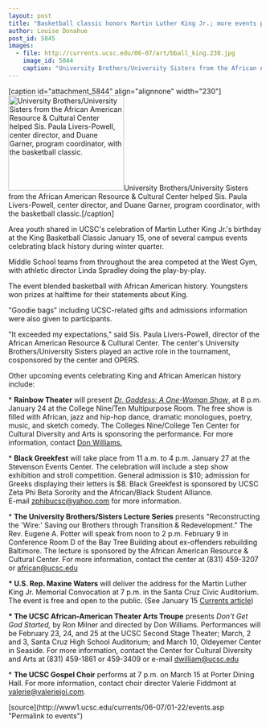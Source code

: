 ```yaml
---
layout: post
title: "Basketball classic honors Martin Luther King Jr.; more events planned"
author: Louise Donahue
post_id: 5845
images:
  - file: http://currents.ucsc.edu/06-07/art/bball_king.230.jpg
    image_id: 5844
    caption: "University Brothers/University Sisters from the African American Resource & Cultural Center helped Sis. Paula Livers-Powell, center director, and Duane Garner, program coordinator, with the basketball classic."
---
```


[caption id="attachment_5844" align="alignnone" width="230"]<a href="http://localhost/mysite/wp-content/uploads/2007/01/bball_king.230.jpg"><img class="size-full wp-image-5844" src="http://localhost/mysite/wp-content/uploads/2007/01/bball_king.230.jpg" alt="University Brothers/University Sisters from the African American Resource & Cultural Center helped Sis. Paula Livers-Powell, center director, and Duane Garner, program coordinator, with the basketball classic." width="230" height="189" /></a>University Brothers/University Sisters from the African American Resource & Cultural Center helped Sis. Paula Livers-Powell, center director, and Duane Garner, program coordinator, with the basketball classic.[/caption]
<a name="content" id="content"></a>
<p>
  Area youth shared in UCSC's celebration of Martin Luther King Jr.'s birthday at the King Basketball Classic January 15, one of several campus events celebrating black history during winter quarter.
</p>
<p>
  Middle School teams from throughout the area competed at the West Gym, with athletic director Linda Spradley doing the play-by-play.
</p>
<p>
  The event blended basketball with African American history. Youngsters won prizes at halftime for their statements about King.
</p>
<p>
  "Goodie bags" including UCSC-related gifts and admissions information were also given to participants.
</p>
<p>
  "It exceeded my expectations," said Sis. Paula Livers-Powell, director of the African American Resource &amp; Cultural Center. The center's University Brothers/University Sisters played an active role in the tournament, cosponsored by the center and OPERS.
</p>
<p>
  Other upcoming events celebrating King and African American history include:
</p>
<p>
  * <strong>Rainbow Theater</strong> will present <a href="http://www.drgoddess.com"><i>Dr. Goddess: A One-Woman Show</i></a>, at 8 p.m. January 24 at the College Nine/Ten Multipurpose Room. The free show is filled with African, jazz and hip-hop dance, dramatic monologues, poetry, music, and sketch comedy. The Colleges Nine/College Ten Center for Cultural Diversity and Arts is sponsoring the performance. For more information, contact <a href="mailto:dwilliam@ucsc.edu">Don Williams.</a>
</p>
<p>
  * <strong>Black Greekfest</strong> will take place from 11 a.m. to 4 p.m. January 27 at the Stevenson Events Center. The celebration will include a step show exhibition and stroll competition. General admission is $10; admission for Greeks displaying their letters is $8. Black Greekfest is sponsored by UCSC Zeta Phi Beta Sorority and the African/Black Student Alliance.<br>
  E-mail <a href="mailto:zphibucsc@yahoo.com">zphibucsc@yahoo.com</a> for more information.
</p>
<p>
  * <strong>The University Brothers/Sisters Lecture Series</strong> presents "Reconstructing the 'Wire:' Saving our Brothers through Transition &amp; Redevelopment." The Rev. Eugene A. Potter will speak from noon to 2 p.m. February 9 in Conference Room D of the Bay Tree Building about ex-offenders rebuilding Baltimore. The lecture is sponsored by the African American Resource &amp; Cultural Center. For more information, contact the center at (831) 459-3207 or <a href="mailto:african@ucsc.edu">african@ucsc.edu</a>
</p>
<p>
  <strong>* U.S. Rep. Maxine Waters</strong> will deliver the address for the Martin Luther King Jr. Memorial Convocation at 7 p.m. in the Santa Cruz Civic Auditorium. The event is free and open to the public. (See January 15 <a href="http://currents.ucsc.edu/06-07/01-15/convocation.asp">Currents article</a>)
</p>
<p>
  <strong>* The UCSC African-American Theater Arts Troupe</strong> presents <i>Don't Get God Started,</i> by Ron Milner and directed by Don Williams. Performances will be February 23, 24, and 25 at the UCSC Second Stage Theater; March, 2 and 3, Santa Cruz High School Auditorium; and March 10, Oldeyemer Center in Seaside. For more information, contact the Center for Cultural Diversity and Arts at (831) 459-1861 or 459-3409 or e-mail <a href="mailto:dwilliam@ucsc.edu">dwilliam@ucsc.edu</a>
</p>
<p>
  * <strong>The UCSC Gospel Choir</strong> performs at 7 p.m. on March 15 at Porter Dining Hall. For more information, contact choir director Valerie Fiddmont at <a href="mailto:valerie@valeriejoi.com">valerie@valeriejoi.com</a>.
</p>
[source](http://www1.ucsc.edu/currents/06-07/01-22/events.asp "Permalink to events")
